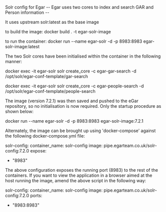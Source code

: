 Solr config for Egar
-- Egar uses two cores to index and search GAR and Person information --

It uses upstream solr:latest as the base image

to build the image:
docker build . -t egar-solr-image

to run the container:
docker run --name egar-solr -d -p 8983:8983 egar-solr-image:latest

The two Solr cores have been initialised within the container in the following manner:

docker exec -it egar-solr solr create_core -c egar-gar-search -d /opt/solr/egar-conf-template/gar-search

docker exec -it egar-solr solr create_core -c egar-people-search -d /opt/solr/egar-conf-template/people-search

The image (version 7.2.1) was then saved and pushed to the eGar repository, so no initialisation is now required. Only the startup procedure as shown below:

docker run --name egar-solr -d -p 8983:8983 egar-solr-image:7.2.1

Alternately, the image can be brought up using 'docker-compose' against the following docker-compose.yml file:

solr-config:
  container_name: solr-config
  image: pipe.egarteam.co.uk/solr-config:7.2.0
  expose:
  - "8983"
  
The above configuration exposes the running port (8983) to the rest of the containers. If you want to view the application in a browser aimed at the host running the image, amend the above script in the following way:

solr-config:
  container_name: solr-config
  image: pipe.egarteam.co.uk/solr-config:7.2.0
  ports:
  - "8983:8983"